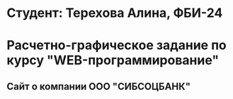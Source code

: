 # Студент: Терехова Алина, ФБИ-24

# Расчетно-графическое задание по курсу "WEB-программирование"

## Сайт о компании ООО "СИБСОЦБАНК"

